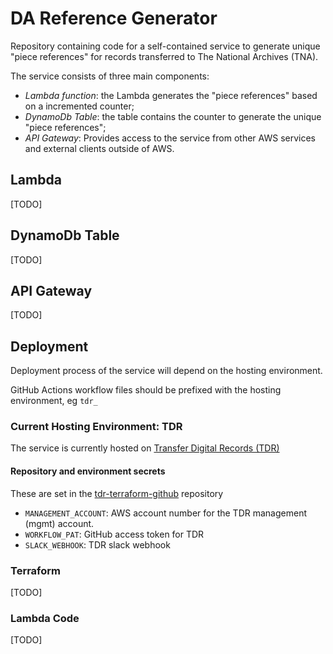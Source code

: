 # DA Reference Generator

Repository containing code for a self-contained service to generate unique "piece references" for records transferred to The National Archives (TNA).

The service consists of three main components:
* *Lambda function*: the Lambda generates the "piece references" based on a incremented counter;
* *DynamoDb Table*: the table contains the counter to generate the unique "piece references";
* *API Gateway*: Provides access to the service from other AWS services and external clients outside of AWS.

## Lambda

[TODO]

## DynamoDb Table

[TODO]

## API Gateway

[TODO]

## Deployment

Deployment process of the service will depend on the hosting environment.

GitHub Actions workflow files should be prefixed with the hosting environment, eg `tdr_`

### Current Hosting Environment: TDR

The service is currently hosted on [Transfer Digital Records (TDR)](https://github.com/nationalarchives/tdr-dev-documentation)

#### Repository and environment secrets

These are set in the [tdr-terraform-github](https://github.com/nationalarchives/tdr-terraform-github) repository

* `MANAGEMENT_ACCOUNT`: AWS account number for the TDR management (mgmt) account.
* `WORKFLOW_PAT`: GitHub access token for TDR
* `SLACK_WEBHOOK`: TDR slack webhook

### Terraform

[TODO]

### Lambda Code

[TODO]
